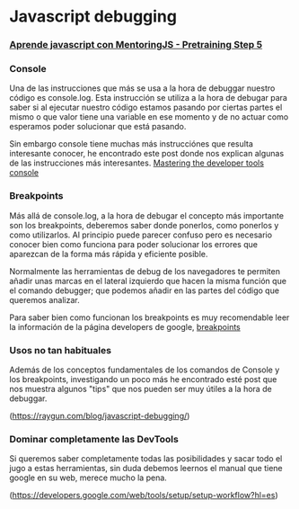 
# Javascript debugging
### [Aprende javascript con MentoringJS - Pretraining Step 5](http://mentoringjs.com)

### Console
Una de las instrucciones que más se usa a la hora de debuggar nuestro código es console.log. 
Esta instrucción se utiliza a la hora de debugar para saber si al ejecutar nuestro código estamos pasando por ciertas partes el mismo o que valor tiene
una variable en ese momento y de no actuar como esperamos poder solucionar que está pasando.

Sin embargo console tiene muchas más instrucciónes que resulta interesante conocer, he encontrado este post donde nos explican algunas de
las instrucciones más interesantes. [Mastering the developer tools console](http://blog.teamtreehouse.com/mastering-developer-tools-console)



### Breakpoints
Más allá de console.log, a la hora de debugar el concepto más importante son los breakpoints, deberemos saber donde ponerlos, como ponerlos y como utilizarlos.
Al principio puede parecer confuso pero es necesario conocer bien como funciona para poder solucionar los errores que aparezcan de la forma más rápida y eficiente posible.

Normalmente las herramientas de debug de los navegadores te permiten añadir unas marcas en el lateral izquierdo que hacen la misma función que el comando debugger;
que podemos añadir en las partes del código que queremos analizar.

Para saber bien como funcionan los breakpoints es muy recomendable leer la información de la página developers de google, [breakpoints](https://developers.google.com/web/tools/chrome-devtools/javascript/breakpoints?hl=es)


### Usos no tan habituales
Además de los conceptos fundamentales de los comandos de Console y los breakpoints, investigando un poco más he encontrado esté post que nos muestra algunos "tips" que nos pueden ser muy útiles a la hora de debuggar.

(https://raygun.com/blog/javascript-debugging/)


### Dominar completamente las DevTools

Si queremos saber completamente todas las posibilidades y sacar todo el jugo a estas herramientas, sin duda debemos leernos el manual que tiene google en su web, merece mucho la pena.

(https://developers.google.com/web/tools/setup/setup-workflow?hl=es)



